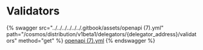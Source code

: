 # Validators

{% swagger src="../../../../../../.gitbook/assets/openapi (7).yml" path="/cosmos/distribution/v1beta1/delegators/{delegator_address}/validators" method="get" %}
[openapi (7).yml](<../../../../../../.gitbook/assets/openapi (7).yml>)
{% endswagger %}
